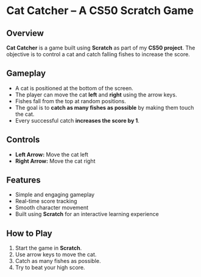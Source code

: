 # Cat Catcher – A CS50 Scratch Game  

## Overview  
**Cat Catcher** is a game built using **Scratch** as part of my **CS50 project**. The objective is to control a cat and catch falling fishes to increase the score.  

## Gameplay  
- A cat is positioned at the bottom of the screen.  
- The player can move the cat **left** and **right** using the arrow keys.  
- Fishes fall from the top at random positions.  
- The goal is to **catch as many fishes as possible** by making them touch the cat.  
- Every successful catch **increases the score by 1**.  

## Controls  
- **Left Arrow:** Move the cat left  
- **Right Arrow:** Move the cat right  

## Features  
- Simple and engaging gameplay  
- Real-time score tracking  
- Smooth character movement  
- Built using **Scratch** for an interactive learning experience  

## How to Play  
1. Start the game in **Scratch**.  
2. Use arrow keys to move the cat.  
3. Catch as many fishes as possible.  
4. Try to beat your high score.  

